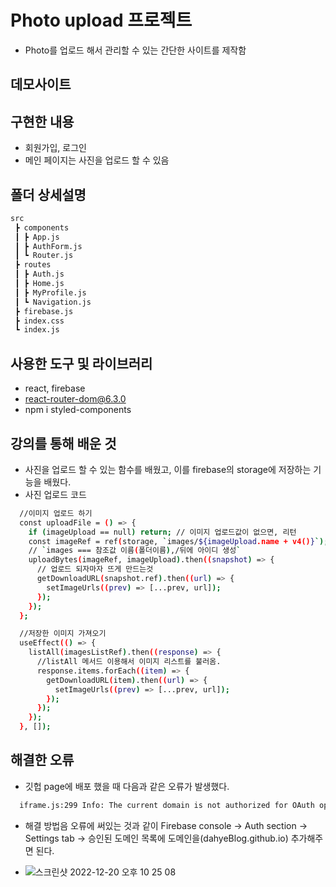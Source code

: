 # Photo upload 프로젝트
-  Photo를 업로드 해서 관리할 수 있는 간단한 사이트를 제작함

## 데모사이트

## 구현한 내용
- 회원가입, 로그인
- 메인 페이지는 사진을 업로드 할 수 있음

## 폴더 상세설명
```bash 
src
 ┣ components
 ┃ ┣ App.js
 ┃ ┣ AuthForm.js
 ┃ ┗ Router.js
 ┣ routes
 ┃ ┣ Auth.js
 ┃ ┣ Home.js
 ┃ ┣ MyProfile.js
 ┃ ┗ Navigation.js
 ┣ firebase.js
 ┣ index.css
 ┗ index.js
```

## 사용한 도구 및 라이브러리
- react, firebase
- react-router-dom@6.3.0
- npm i styled-components

## 강의를 통해 배운 것
- 사진을 업로드 할 수 있는 함수를 배웠고, 이를 firebase의 storage에 저장하는 기능을 배웠다. 
- 사진 업로드 코드 
```bash
  //이미지 업로드 하기
  const uploadFile = () => {
    if (imageUpload == null) return; // 이미지 업로드값이 없으면, 리턴
    const imageRef = ref(storage, `images/${imageUpload.name + v4()}`);
    // `images === 참조값 이름(폴더이름),/뒤에 아이디 생성`
    uploadBytes(imageRef, imageUpload).then((snapshot) => {
      // 업로드 되자마자 뜨게 만드는것
      getDownloadURL(snapshot.ref).then((url) => {
        setImageUrls((prev) => [...prev, url]);
      });
    });
  };

  //저장한 이미지 가져오기 
  useEffect(() => {
    listAll(imagesListRef).then((response) => {
      //listAll 메서드 이용해서 이미지 리스트를 불러옴.
      response.items.forEach((item) => {
        getDownloadURL(item).then((url) => {
          setImageUrls((prev) => [...prev, url]);
        });
      });
    });
  }, []);
```

## 해결한 오류
- 깃헙 page에 배포 했을 때 다음과 같은 오류가 발생했다. 

```bash
  iframe.js:299 Info: The current domain is not authorized for OAuth operations. This will prevent signInWithPopup, signInWithRedirect, linkWithPopup and linkWithRedirect from working. Add your domain (dahyeblog.github.io) to the OAuth redirect domains list in the Firebase console -> Auth section -> Sign in method tab.
```
- 해결 방법음 오류에 써있는 것과 같이 Firebase console -> Auth section -> Settings tab -> 승인된 도메인 목록에 도메인을(dahyeBlog.github.io) 추가해주면 된다. 

- ![스크린샷 2022-12-20 오후 10 25 08](https://user-images.githubusercontent.com/85933158/208677731-851fe730-d02e-4276-9a72-a4f81c627e6d.png)

